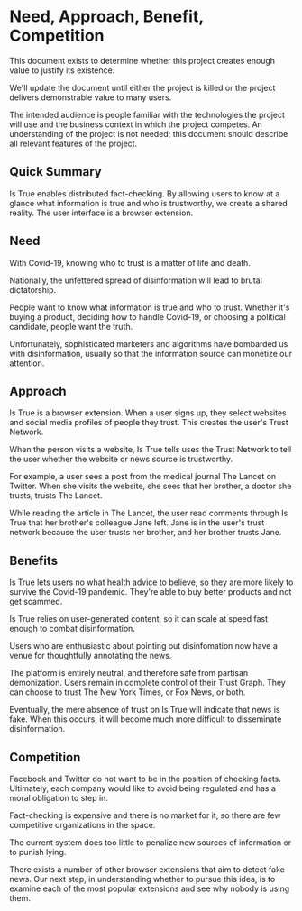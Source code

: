 # Need, Approach, Benefit, Competition 
This document exists to determine whether this project creates enough value to justify its existence.

We'll update the document until either the project is killed or the project delivers demonstrable value to many users.

The intended audience is people familiar with the technologies the project will use and the business context in which the project competes. An understanding of the project is not needed; this document should describe all relevant features of the project.

## Quick Summary
Is True enables distributed fact-checking. By allowing users to know at a glance what information is true and who is trustworthy, we create a shared reality. The user interface is a browser extension.

## Need
With Covid-19, knowing who to trust is a matter of life and death.

Nationally, the unfettered spread of disinformation will lead to brutal dictatorship.

People want to know what information is true and who to trust. Whether it's buying a product, deciding how to handle Covid-19, or choosing a political candidate, people want the truth. 

Unfortunately, sophisticated marketers and algorithms have bombarded us with disinformation, usually so that the information source can monetize our attention. 

## Approach
Is True is a browser extension. When a user signs up, they select websites and social media profiles of people they trust. This creates the user's Trust Network.

When the person visits a website, Is True tells uses the Trust Network to tell the user whether the website or news source is trustworthy.

For example, a user sees a post from the medical journal The Lancet on Twitter. When she visits the website, she sees that her brother, a doctor she trusts, trusts The Lancet. 

While reading the article in The Lancet, the user read comments through Is True that her brother's colleague Jane left. Jane is in the user's trust network because the user trusts her brother, and her brother trusts Jane. 


## Benefits
Is True lets users no what health advice to believe, so they are more likely to survive the Covid-19 pandemic. They're able to buy better products and not get scammed.

Is True relies on user-generated content, so it can scale at speed fast enough to combat disinformation.

Users who are enthusiastic about pointing out disinfomation now have a venue for thoughtfully annotating the news.

The platform is entirely neutral, and therefore safe from partisan demonization. Users remain in complete control of their Trust Graph. They can choose to trust The New York Times, or Fox News, or both. 

Eventually, the mere absence of trust on Is True will indicate that news is fake. When this occurs, it will become much more difficult to disseminate disinformation. 

## Competition
Facebook and Twitter do not want to be in the position of checking facts. Ultimately, each company would like to avoid being regulated and has a moral obligation to step in. 

Fact-checking is expensive and there is no market for it, so there are few competitive organizations in the space.

The current system does too little to penalize new sources of information or to punish lying. 

There exists a number of other browser extensions that aim to detect fake news. Our next step, in understanding whether to pursue this idea, is to examine each of the most popular extensions and see why nobody is using them.
